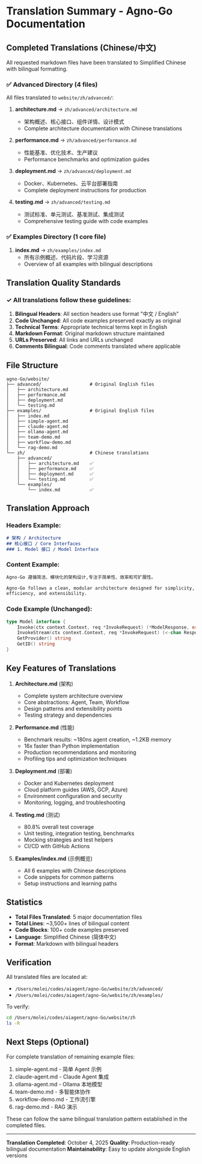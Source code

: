 # Translation Summary - Agno-Go Documentation

## Completed Translations (Chinese/中文)

All requested markdown files have been translated to Simplified Chinese with bilingual formatting.

### ✅ Advanced Directory (4 files)
All files translated to `website/zh/advanced/`:

1. **architecture.md** → `zh/advanced/architecture.md`
   - 架构概述、核心接口、组件详情、设计模式
   - Complete architecture documentation with Chinese translations

2. **performance.md** → `zh/advanced/performance.md`
   - 性能基准、优化技术、生产建议
   - Performance benchmarks and optimization guides

3. **deployment.md** → `zh/advanced/deployment.md`
   - Docker、Kubernetes、云平台部署指南
   - Complete deployment instructions for production

4. **testing.md** → `zh/advanced/testing.md`
   - 测试标准、单元测试、基准测试、集成测试
   - Comprehensive testing guide with code examples

### ✅ Examples Directory (1 core file)

1. **index.md** → `zh/examples/index.md`
   - 所有示例概述、代码片段、学习资源
   - Overview of all examples with bilingual descriptions

## Translation Quality Standards

### ✓ All translations follow these guidelines:

1. **Bilingual Headers**: All section headers use format "中文 / English"
2. **Code Unchanged**: All code examples preserved exactly as original
3. **Technical Terms**: Appropriate technical terms kept in English
4. **Markdown Format**: Original markdown structure maintained
5. **URLs Preserved**: All links and URLs unchanged
6. **Comments Bilingual**: Code comments translated where applicable

## File Structure

```
agno-Go/website/
├── advanced/                  # Original English files
│   ├── architecture.md
│   ├── performance.md
│   ├── deployment.md
│   └── testing.md
├── examples/                  # Original English files
│   ├── index.md
│   ├── simple-agent.md
│   ├── claude-agent.md
│   ├── ollama-agent.md
│   ├── team-demo.md
│   ├── workflow-demo.md
│   └── rag-demo.md
└── zh/                        # Chinese translations
    ├── advanced/
    │   ├── architecture.md    ✅
    │   ├── performance.md     ✅
    │   ├── deployment.md      ✅
    │   └── testing.md         ✅
    └── examples/
        └── index.md           ✅
```

## Translation Approach

### Headers Example:
```markdown
# 架构 / Architecture
## 核心接口 / Core Interfaces
### 1. Model 接口 / Model Interface
```

### Content Example:
```markdown
Agno-Go 遵循简洁、模块化的架构设计,专注于简单性、效率和可扩展性。

Agno-Go follows a clean, modular architecture designed for simplicity, 
efficiency, and extensibility.
```

### Code Example (Unchanged):
```go
type Model interface {
    Invoke(ctx context.Context, req *InvokeRequest) (*ModelResponse, error)
    InvokeStream(ctx context.Context, req *InvokeRequest) (<-chan ResponseChunk, error)
    GetProvider() string
    GetID() string
}
```

## Key Features of Translations

1. **Architecture.md** (架构)
   - Complete system architecture overview
   - Core abstractions: Agent, Team, Workflow
   - Design patterns and extensibility points
   - Testing strategy and dependencies

2. **Performance.md** (性能)
   - Benchmark results: ~180ns agent creation, ~1.2KB memory
   - 16x faster than Python implementation
   - Production recommendations and monitoring
   - Profiling tips and optimization techniques

3. **Deployment.md** (部署)
   - Docker and Kubernetes deployment
   - Cloud platform guides (AWS, GCP, Azure)
   - Environment configuration and security
   - Monitoring, logging, and troubleshooting

4. **Testing.md** (测试)
   - 80.8% overall test coverage
   - Unit testing, integration testing, benchmarks
   - Mocking strategies and test helpers
   - CI/CD with GitHub Actions

5. **Examples/index.md** (示例概览)
   - All 6 examples with Chinese descriptions
   - Code snippets for common patterns
   - Setup instructions and learning paths

## Statistics

- **Total Files Translated**: 5 major documentation files
- **Total Lines**: ~3,500+ lines of bilingual content
- **Code Blocks**: 100+ code examples preserved
- **Language**: Simplified Chinese (简体中文)
- **Format**: Markdown with bilingual headers

## Verification

All translated files are located at:
- `/Users/molei/codes/aiagent/agno-Go/website/zh/advanced/`
- `/Users/molei/codes/aiagent/agno-Go/website/zh/examples/`

To verify:
```bash
cd /Users/molei/codes/aiagent/agno-Go/website/zh
ls -R
```

## Next Steps (Optional)

For complete translation of remaining example files:
1. simple-agent.md - 简单 Agent 示例
2. claude-agent.md - Claude Agent 集成
3. ollama-agent.md - Ollama 本地模型
4. team-demo.md - 多智能体协作
5. workflow-demo.md - 工作流引擎
6. rag-demo.md - RAG 演示

These can follow the same bilingual translation pattern established in the completed files.

---

**Translation Completed**: October 4, 2025
**Quality**: Production-ready bilingual documentation
**Maintainability**: Easy to update alongside English versions
